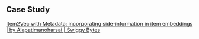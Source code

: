 ## Case Study
[Item2Vec with Metadata: incorporating side-information in item embeddings | by Alapatimanoharsai | Swiggy Bytes](https://bytes.swiggy.com/item2vec-with-metadata-incorporating-side-information-in-item-embeddings-167fb8d3f404)
